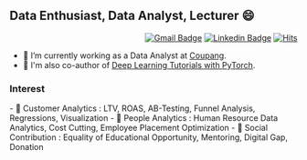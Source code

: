 ## Data Enthusiast, Data Analyst, Lecturer 😄

<div align=right>

[![Gmail Badge](https://img.shields.io/badge/Gmail-d14836?style=flat-square&logo=Gmail&logoColor=white&link=mailto:aitwillz@gmail.com)](mailto:aitwillz@gmail.com)
[![Linkedin Badge](https://img.shields.io/badge/-LinkedIn-blue?style=flat-square&logo=Linkedin&logoColor=white&link=https://www.linkedin.com/in/da-devangelist/)](https://www.linkedin.com/in/da-devangelist/)
[![Hits](https://hits.seeyoufarm.com/api/count/incr/badge.svg?url=https%3A%2F%2Fgithub.com%2Fhwaneest&count_bg=%2379C83D&title_bg=%23555555&icon=&icon_color=%23E7E7E7&title=hits&edge_flat=false)](https://hits.seeyoufarm.com)

</div>

- 🌱 I’m currently working as a Data Analyst at <a href="https://rocketyourcareer.usa.coupang.com/" target="_blank">Coupang</a>.
- 🌱 I'm also co-author of <a href="https://pseudo-lab.github.io/Tutorial-Book/index.html" target="_blank">Deep Learning Tutorials with PyTorch</a>.

<h3> Interest </h3>
- 👋 Customer Analytics : LTV, ROAS, AB-Testing, Funnel Analysis, Regressions, Visualization
- 👋 People Analytics : Human Resource Data Analytics, Cost Cutting, Employee Placement Optimization
- 👋 Social Contribution : Equality of Educational Opportunity, Mentoring, Digital Gap, Donation
 
<!--

<h3> Github Statistics </h3>

![Hwan's github stats](https://github-readme-stats.vercel.app/api?username=hwaneest&count_private=true&theme=radical)

<div align=center>

</div>

-->

<!--
**hwaneest/hwaneest** is a ✨ _special_ ✨ repository because its `README.md` (this file) appears on your GitHub profile.

Here are some ideas to get you started:

- 🔭 I’m currently working on ...
- 🌱 I’m currently learning ...
- 👯 I’m looking to collaborate on ...
- 🤔 I’m looking for help with ...
- 💬 Ask me about ...
- 📫 How to reach me: ...
- 😄 Pronouns: ...
- ⚡ Fun fact: ...
- 👋
-->
